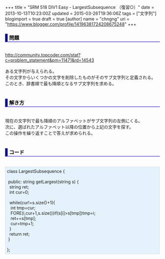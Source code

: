 +++
title = "SRM 518 DIV1 Easy - LargestSubsequence （復習○）"
date = 2013-10-13T10:23:00Z
updated = 2015-03-26T19:36:06Z
tags = ["文字列"]
blogimport = true
draft = true
[author]
	name = "chngng"
	uri = "https://www.blogger.com/profile/14196381724208675248"
+++

<div dir="ltr" style="text-align: left;" trbidi="on"><h3 style="border-bottom: 2px solid slateblue; border-left: 8px solid navy; color: black; padding: 0px 0px 1px 5px;">問題 </h3><br /><a href="http://community.topcoder.com/stat?c=problem_statement&amp;pm=11471&amp;rd=14543" target="_blank">http://community.topcoder.com/stat?c=problem_statement&amp;pm=11471&amp;rd=14543</a><br /><br />ある文字列が与えられる。<br />その文字からいくつかの文字を削除したものがそのサブ文字列と定義される。<br />このとき、辞書順で最も降順となるサブ文字列を求める。<br /><br /><h3 style="border-bottom: 2px solid slateblue; border-left: 8px solid navy; color: black; padding: 0px 0px 1px 5px;">解き方 </h3><br />現在の文字列で最も降順のアルファベットがサブ文字列の左側にくる。<br />次に、選ばれたアルファベット以降の位置から上記の文字を探す。<br />この操作を繰り返すことで答えが求められる。<br /><br /><h3 style="border-bottom: 2px solid slateblue; border-left: 8px solid navy; color: black; padding: 0px 0px 1px 5px;">コード </h3><br /><div style="background-color: #e3f2fb; border: 1px dotted #CCCCCC; padding: 5px;">class LargestSubsequence {<br /><br /><span class="Apple-tab-span" style="white-space: pre;"> </span>public: string getLargest(string s) {<br /><span class="Apple-tab-span" style="white-space: pre;">  </span>string ret;<br /><span class="Apple-tab-span" style="white-space: pre;">  </span>int cur=0;<br /><br /><span class="Apple-tab-span" style="white-space: pre;">  </span>while(cur!=s.size()+1){<br /><span class="Apple-tab-span" style="white-space: pre;">   </span>int tmp=cur;<br /><span class="Apple-tab-span" style="white-space: pre;">   </span>FORE(i,cur+1,s.size())if(s[i]&gt;s[tmp])tmp=i;<br /><span class="Apple-tab-span" style="white-space: pre;">   </span>ret+=s[tmp];<br /><span class="Apple-tab-span" style="white-space: pre;">   </span>cur=tmp+1;<br /><span class="Apple-tab-span" style="white-space: pre;">  </span>}<br /><span class="Apple-tab-span" style="white-space: pre;">  </span>return ret;<br /><span class="Apple-tab-span" style="white-space: pre;"> </span>}<br /><br />};</div></div>
